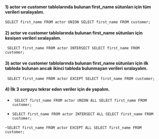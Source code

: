 #### 1) actor ve customer tablolarında bulunan first_name sütunları için tüm verileri sıralayalım.
```SELECT first_name FROM actor UNION SELECT first_name FROM customer;```

#### 2) actor ve customer tablolarında bulunan first_name sütunları için kesişen verileri sıralayalım.
``` SELECT first_name FROM actor INTERSECT SELECT first_name FROM customer;```

#### 3) actor ve customer tablolarında bulunan first_name sütunları için ilk tabloda bulunan ancak ikinci tabloda bulunmayan verileri sıralayalım.
``` SELECT first_name FROM actor EXCEPT SELECT first_name FROM customer;```

#### 4) İlk 3 sorguyu tekrar eden veriler için de yapalım.
- ``` SELECT first_name FROM actor UNION ALL SELECT first_name FROM customer;```

- ```SELECT first_name FROM actor INTERSECT ALL SELECT first_name FROM customer;```

-```SELECT first_name FROM actor EXCEPT ALL SELECT first_name FROM customer;```
